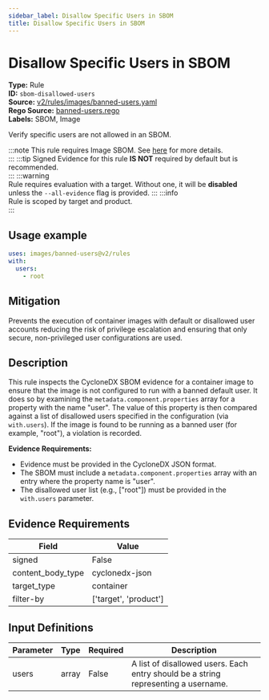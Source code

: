 ```yaml
---
sidebar_label: Disallow Specific Users in SBOM
title: Disallow Specific Users in SBOM
---  
```

# Disallow Specific Users in SBOM  
**Type:** Rule  
**ID:** `sbom-disallowed-users`  
**Source:** [v2/rules/images/banned-users.yaml](https://github.com/scribe-public/sample-policies/blob/main/v2/rules/images/banned-users.yaml)  
**Rego Source:** [banned-users.rego](https://github.com/scribe-public/sample-policies/blob/main/v2/rules/images/banned-users.rego)  
**Labels:** SBOM, Image  

Verify specific users are not allowed in an SBOM.

:::note 
This rule requires Image SBOM. See [here](https://deploy-preview-299--scribe-security.netlify.app/docs/valint/sbom) for more details.  
::: 
:::tip 
Signed Evidence for this rule **IS NOT** required by default but is recommended.  
::: 
:::warning  
Rule requires evaluation with a target. Without one, it will be **disabled** unless the `--all-evidence` flag is provided.
::: 
:::info  
Rule is scoped by target and product.  
:::  

## Usage example

```yaml
uses: images/banned-users@v2/rules
with:
  users:
    - root
```

## Mitigation  
Prevents the execution of container images with default or disallowed user accounts reducing the risk of privilege escalation and ensuring that only secure, non-privileged user configurations are used.



## Description  
This rule inspects the CycloneDX SBOM evidence for a container image to ensure that the image is not configured 
to run with a banned default user. It does so by examining the `metadata.component.properties` array for a property 
with the name "user". The value of this property is then compared against a list of disallowed users specified in 
the configuration (via `with.users`). If the image is found to be running as a banned user (for example, "root"), 
a violation is recorded.

**Evidence Requirements:**

- Evidence must be provided in the CycloneDX JSON format.
- The SBOM must include a `metadata.component.properties` array with an entry where the property name is "user".
- The disallowed user list (e.g., ["root"]) must be provided in the `with.users` parameter.


## Evidence Requirements  
| Field | Value |
|-------|-------|
| signed | False |
| content_body_type | cyclonedx-json |
| target_type | container |
| filter-by | ['target', 'product'] |

## Input Definitions  
| Parameter | Type | Required | Description |
|-----------|------|----------|-------------|
| users | array | False | A list of disallowed users. Each entry should be a string representing a username. |

